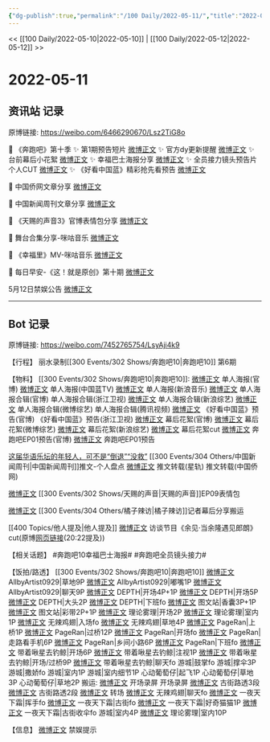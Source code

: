 ```yaml
---
{"dg-publish":true,"permalink":"/100 Daily/2022-05-11/","title":"2022-05-11","created":"2022-12-04T16:42:09.000+08:00","updated":"2023-04-11T14:46:34.000+08:00"}
---
```



<< [[100 Daily/2022-05-10\|2022-05-10]] | [[100 Daily/2022-05-12\|2022-05-12]] >>

# 2022-05-11

## 资讯站 记录

原博链接: https://weibo.com/6466290670/Lsz2TiG8o

💫 《奔跑吧》第十季
✨ 第1期预告短片 [微博正文](https://m.weibo.cn/6466290670/4768061389278076)
✨ 官方dy更新提醒 [微博正文](https://m.weibo.cn/6466290670/4767952740817134)
✨ 台前幕后小花絮 [微博正文](https://m.weibo.cn/6466290670/4767967633998058)
✨ 幸福巴士海报分享 [微博正文](https://m.weibo.cn/6466290670/4767882900147754)
✨ 全员接力镜头预告片个人CUT [微博正文](https://m.weibo.cn/6466290670/4768051544986332)
✨ 《好看中国蓝》精彩抢先看预告 [微博正文](https://m.weibo.cn/6466290670/4767921596798376)

💫 中国侨网文章分享 [微博正文](https://m.weibo.cn/6466290670/4767904485347188)

💫 中国新闻周刊文章分享 [微博正文](https://m.weibo.cn/6466290670/4767864370237109)

💫 《天赐的声音3》官博表情包分享 [微博正文](https://m.weibo.cn/6466290670/4767913061911428)

💫 舞台合集分享-咪咕音乐 [微博正文](https://m.weibo.cn/6466290670/4767947085846402)

💫 《幸福里》MV-咪咕音乐 [微博正文](https://m.weibo.cn/6466290670/4767947619569129)

💫 每日早安-《这！就是原创》第十期 [微博正文](https://m.weibo.cn/6466290670/4767856187147595)

5月12日禁娱公告 [微博正文](https://m.weibo.cn/6466290670/4768063192826142)

---
## Bot 记录

原博链接: https://weibo.com/7452765754/LsyAji4k9

【行程】
丽水录制[[300 Events/302 Shows/奔跑吧10\|奔跑吧10]] 第6期

【物料】
[[300 Events/302 Shows/奔跑吧10\|奔跑吧10]]:
[微博正文](https://m.weibo.cn/5242381821/4767882078325446) 单人海报(官博)
[微博正文](https://m.weibo.cn/5594216204/4767882188423544) 单人海报(中国蓝TV)
[微博正文](https://m.weibo.cn/1266269835/4767900298903801) 单人海报(新浪音乐)
[微博正文](https://m.weibo.cn/5242381821/4767898038436255) 单人海报合辑(官博)
[](https://m.weibo.cn/1288369910/4767894552973033) 单人海报合辑(浙江卫视)
[微博正文](https://m.weibo.cn/1878335471/4767883916214607) 单人海报合辑(新浪综艺)
[微博正文](https://m.weibo.cn/2110705772/4767884616925785) 单人海报合辑(微博综艺)
[](https://m.weibo.cn/2591595652/4767888810709762) 单人海报合辑(腾讯视频)
[微博正文](https://m.weibo.cn/5242381821/4767917033919054) 《好看中国蓝》预告(官博)
[](https://m.weibo.cn/1288369910/4767924462552434) 《好看中国蓝》预告(浙江卫视)
[微博正文](https://m.weibo.cn/5242381821/4767963503400458) 幕后花絮(官博)
[微博正文](https://m.weibo.cn/2110705772/4768015574634138) 幕后花絮(微博综艺)
[微博正文](https://m.weibo.cn/1878335471/4768014912455765) 幕后花絮(新浪综艺)
[微博正文](https://m.weibo.cn/6466290670/4768051544986332) 幕后花絮cut
[微博正文](https://m.weibo.cn/5242381821/4768059267482241) 奔跑吧EP01预告(官博)
[微博正文](https://m.weibo.cn/5876797510/4768038865605104) 奔跑吧EP01预告

[这届华语乐坛的年轻人，可不是“倒退”“没救”](https://weibo.cn/sinaurl?u=https%3A%2F%2Fmp.weixin.qq.com%2Fs%2F-oZv4KegXDECRvIzs1_3CQ) [[300 Events/304 Others/中国新闻周刊\|中国新闻周刊]]推文-个人盘点
[微博正文](https://m.weibo.cn/6466290670/4767864370237109) 推文转载(星轨)
[](https://m.weibo.cn/5137261048/4767861615363667) 推文转载(中国侨网)

[微博正文](https://m.weibo.cn/1315706994/4767909224909860) [[300 Events/302 Shows/天赐的声音\|天赐的声音]]EP09表情包

[微博正文](https://m.weibo.cn/2891278372/4768009539553691) [](https://m.weibo.cn/6838541957/4768007693272372) [[300 Events/304 Others/橘子辣访\|橘子辣访]]记者幕后分享搬运

[[400 Topics/他人提及\|他人提及]]
[微博正文](https://m.weibo.cn/7417020441/4768043836378574) 访谈节目《余见·当余隆遇见郎朗》cut(原博[网页链接](https://t.cn/A6Xta1EJ)(20:22提及))

【相关话题】
#奔跑吧10幸福巴士海报#
#奔跑吧全员镜头接力#

【饭拍/路透】
[[300 Events/302 Shows/奔跑吧10\|奔跑吧10]]
[微博正文](https://m.weibo.cn/6873250805/4767935892032991) AllbyArtist0929|草地9P
[微博正文](https://m.weibo.cn/6873250805/4767957240255163) AllbyArtist0929|嘟嘴1P
[微博正文](https://m.weibo.cn/6873250805/4767983766078691) AllbyArtist0929|聊天9P
[微博正文](https://m.weibo.cn/2975204920/4767913893168832) DEPTH|开场4P+1P
[微博正文](https://m.weibo.cn/2975204920/4767932259238362) DEPTH|开场5P
[微博正文](https://m.weibo.cn/2975204920/4767947711582678) DEPTH|大头2P
[微博正文](https://m.weibo.cn/2975204920/4768039444157446) DEPTH|下班fo
[微博正文](https://m.weibo.cn/6987697229/4767914248899985) 图文站|香囊3P+1P
[微博正文](https://m.weibo.cn/6987697229/4767922720869557) 图文站|彩带2P+1P
[微博正文](https://m.weibo.cn/7458115630/4767908230070821) 理论雾理|开场2P
[微博正文](https://m.weibo.cn/7458115630/4768034365899525) 理论雾理|室内1P
[微博正文](https://m.weibo.cn/7495641082/4767911513686334) 无辣鸡翅|入场fo
[微博正文](https://m.weibo.cn/7495641082/4768050698787463) 无辣鸡翅|草地4P
[微博正文](https://m.weibo.cn/7633014126/4767922079928726) PageRan|上桥1P
[微博正文](https://m.weibo.cn/7633014126/4767928405199084) PageRan|过桥12P
[微博正文](https://m.weibo.cn/7633014126/4767939842804370) PageRan|开场fo
[微博正文](https://m.weibo.cn/7633014126/4767959011295521) PageRan|走路看手机6P
[微博正文](https://m.weibo.cn/7633014126/4768004921102867) PageRan|乡间小路6P
[微博正文](https://m.weibo.cn/7633014126/4768039881410302) PageRan|下班fo
[微博正文](https://m.weibo.cn/3246571812/4767929336071596) 带着啾星去钓鲸|开场6P
[微博正文](https://m.weibo.cn/3246571812/4767961597873696) 带着啾星去钓鲸|注视1P
[微博正文](https://m.weibo.cn/3246571812/4767969853313198) 带着啾星去钓鲸|开场/过桥9P
[微博正文](https://m.weibo.cn/3246571812/4767984549629580) 带着啾星去钓鲸|聊天fo
[](https://m.weibo.cn/1801743981/4767912398946770) 游城|鼓掌fo
[](https://m.weibo.cn/1801743981/4767971190249347) 游城|撑伞3P
[](https://m.weibo.cn/1801743981/4767974583961238) 游城|撒娇fo
[](https://m.weibo.cn/1801743981/4768046474855172) 游城|室内1P
[](https://m.weibo.cn/1801743981/4768057597364415) 游城|室内细节1P
[](https://m.weibo.cn/7568338314/4768004137026895) 心动葡萄仔|起飞1P
[](https://m.weibo.cn/7568338314/4768008998224788) 心动葡萄仔|草地3P
[](https://m.weibo.cn/7568338314/4768049247032588) 心动葡萄仔|草地2P
搬运:
[微博正文](https://m.weibo.cn/5219918112/4767906649608168) 开场录屏
[](https://m.weibo.cn/3955360433/4767908598649102) 开场录屏
[微博正文](https://m.weibo.cn/5122158435/4767981080412984) 古街路透3段
[微博正文](https://m.weibo.cn/5122158435/4767998240361809) 古街路透2段
[微博正文](https://m.weibo.cn/5122158435/4768016758214612) 转场
[微博正文](https://m.weibo.cn/7495641082/4768086269366745) 无辣鸡翅|聊天fo
[微博正文](https://m.weibo.cn/7387654499/4768066766374132) 一夜天下霜|挥手fo
[微博正文](https://m.weibo.cn/7387654499/4768078238584526) 一夜天下霜|古街fo
[微博正文](https://m.weibo.cn/7387654499/4768073939162319) 一夜天下霜|好奇猫猫1P
[微博正文](https://m.weibo.cn/7387654499/4768085125104140) 一夜天下霜|古街收伞fo
[](https://m.weibo.cn/1801743981/4768083329417978) 游城|室内4P
[微博正文](https://m.weibo.cn/7458115630/4768088300717944) 理论雾理|室内10P

【信息】
[微博正文](https://m.weibo.cn/5516625428/4768055471638193) 禁娱提示
